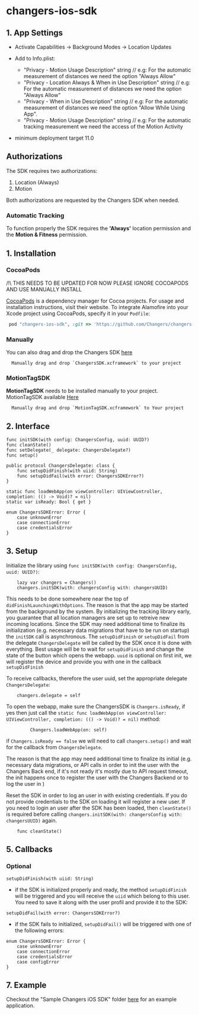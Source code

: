 # changers-ios-sdk

## 1. App Settings
+ Activate Capabilities -> Background Modes -> Location Updates
+ Add to Info.plist: 
	+ "Privacy - Motion Usage Description" string // e.g: For the automatic measurement of distances we need the option "Always Allow"
	+ "Privacy - Location Always & When in Use Description" string // e.g: For the automatic measurement of distances we need the option "Always Allow"
	+ "Privacy - When in Use Description" string // e.g: For the automatic measurement of distances we need the option "Allow While Using App".
	+ "Privacy - Motion Usage Description" string // e.g: For the automatic tracking measurement we need the access of the Motion Activity

+ minimum deployment target 11.0

## Authorizations
The SDK requires two authorizations:  

1. Location (Always)
2. Motion

Both authorizations are requested by the Changers SDK when needed.

### Automatic Tracking
To function properly the SDK requires the **'Always'** location permission and the **Motion & Fitness** permission.


## 1. Installation

### CocoaPods

/!\ THIS NEEDS TO BE UPDATED FOR NOW PLEASE IGNORE COCOAPODS AND USE MANUALLY INSTALL

[CocoaPods](https://cocoapods.org) is a dependency manager for Cocoa projects. For usage and installation instructions, visit their website. To integrate Alamofire into your Xcode project using CocoaPods, specify it in your `Podfile`:

```ruby
 pod "changers-ios-sdk", :git => 'https://github.com/Changers/changers-ios-sdk.git'
```

### Manually

You can also drag and drop the Changers SDK [here](https://github.com/Changers/changers-ios-sdk/tree/master/ChangersSDK.xcframework)

```
  Manually drag and drop `ChangersSDK.xcframework` to your project
```

### MotionTagSDK

**MotionTagSDK** needs to be installed manually to your project. MotionTagSDK available [Here](https://github.com/Changers/changers-ios-sdk/tree/master/MotionTagSDK.xcframework)


```
  Manually drag and drop `MotionTagSDK.xcframework` to Your project
```

  
## 2. Interface 

```
func initSDK(with config: ChangersConfig, uuid: UUID?)
func cleanState()
func setDelegate(_ delegate: ChangersDelegate?)
func setup()
```

```
public protocol ChangersDelegate: class {
    func setupDidFinish(with uiid: String)
    func setupDidFail(with error: ChangersSDKError?)
}

```


```
static func loadWebApp(on viewController: UIViewController, completion: (() -> Void)? = nil)
static var isReady: Bool { get }

```

```
enum ChangersSDKError: Error {
    case unknownError
    case connectionError
    case credentialsError
}
```



## 3. Setup

Initialize the library using ```func initSDK(with config: ChangersConfig, uuid: UUID?)```:


```
    lazy var changers = Changers()
    changers.initSDK(with: changersConfig with: changersUUID)
```

This needs to be done somewhere near the top of ```didFinishLaunchingWithOptions```. The reason is that the app may be started from the background by the system. By initializing the tracking library early, you guarantee that all location managers are set up to retreive new incoming locations.
Since the SDK may need additional time to finalize its initialization (e.g. necessary data migrations that have to be run on startup) the `initSDK` call is asynchronous. The `setupDidFinish` or `setupDidFail` from the delegate `ChangersDelegate` will be called by the SDK once it is done with everything. Best usage will be to wait for `setupDidFinish` and change the state of the button which opens the webapp.
`uuid` is optional on first init, we will register the device and provide you with one in the callback `setupDidFinish`

To receive callbacks, therefore the user uuid, set the appropriate delegate ```ChangersDelegate```:

```
	changers.delegate = self
```
 

To open the webapp, make sure the ChangersSDK is `Changers.isReady`, if yes then just call the ```static func loadWebApp(on viewController: UIViewController, completion: (() -> Void)? = nil)``` method:

```
         Changers.loadWebApp(on: self)
```

if `Changers.isReady == false` we will need to call `changers.setup()` and wait for the callback from `ChangersDelegate`.

The reason is that the app may need additional time to finalize its initial (e.g. necessary data migrations, or API calls in order to init the user with the Changers Back end, if it's not ready it's mostly due to API request timeout, the init happens once to register the user with the Changers Backend or to log the user in )


Reset the SDK in order to log an user in with existing credentials. If you do not provide credentials to the SDK on loading it will register a new user. If you need to login an user after the SDK has been loaded, then `cleanState()` is required before calling `changers.initSDK(with: changersConfig with: changersUUID)` again.

```
	func cleanState()
```

## 5. Callbacks

### Optional

```setupDidFinish(with uiid: String)```

- if the SDK is initialized properly and ready, the method `setupDidFinish` will be triggered and you will receive the `uiid` which belong to this user. You need to save it along with the user profil and provide it to the SDK:

```setupDidFail(with error: ChangersSDKError?)```

- if the SDK fails to initialized, `setupDidFail()` will be triggered with one of the following errors: 

```
enum ChangersSDKError: Error {
    case unknownError
    case connectionError
    case credentialsError
    case configError
}
```


## 7. Example

Checkout the "Sample Changers iOS SDK" folder [here](https://github.com/Changers/changers-ios-sdk/tree/master/Sample)  for an example application.

